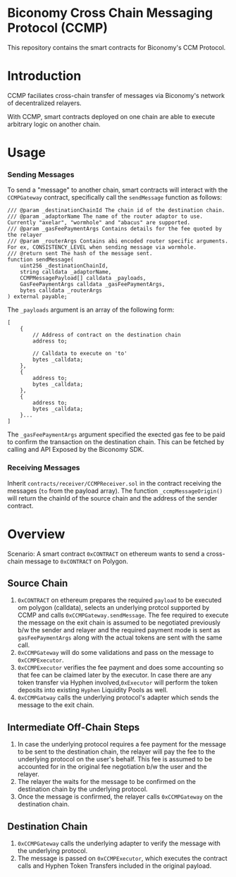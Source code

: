 # Biconomy Cross Chain Messaging Protocol (CCMP)

This repository contains the smart contracts for Biconomy's CCM Protocol.

# Introduction

CCMP faciliates cross-chain transfer of messages via Biconomy's network of decentralized relayers.

With CCMP, smart contracts deployed on one chain are able to execute arbitrary logic on another chain.
# Usage

### Sending Messages

To send a "message" to another chain, smart contracts will interact with the `CCMPGateway` contract, specifically call the `sendMessage` function as follows:

```
/// @param _destinationChainId The chain id of the destination chain.
/// @param _adaptorName The name of the router adaptor to use. Currently "axelar", "wormhole" and "abacus" are supported.
/// @param _gasFeePaymentArgs Contains details for the fee quoted by the relayer
/// @param _routerArgs Contains abi encoded router specific arguments. For ex, CONSISTENCY_LEVEL when sending message via wormhole.
/// @return sent The hash of the message sent.
function sendMessage(
    uint256 _destinationChainId,
    string calldata _adaptorName,
    CCMPMessagePayload[] calldata _payloads,
    GasFeePaymentArgs calldata _gasFeePaymentArgs,
    bytes calldata _routerArgs
) external payable;
```

The `_payloads` argument is an array of the following form:

```
[
    {
        // Address of contract on the destination chain
        address to;

        // Calldata to execute on 'to'
        bytes _calldata; 
    },
    {
        address to;
        bytes _calldata;
    },
    {
        address to;
        bytes _calldata;
    }...
]
```
The `_gasFeePaymentArgs` argument specified the exected gas fee to be paid to confirm the transaction on the destination chain. This can be fetched by calling and API Exposed by the Biconomy SDK.

### Receiving Messages
Inherit `contracts/receiver/CCMPReceiver.sol` in the contract receiving the messages (`to` from the payload array). The function `_ccmpMessageOrigin()` will return the chainId of the source chain and the address of the sender contract. 


# Overview

Scenario: A smart contract `0xCONTRACT` on ethereum wants to send a cross-chain message to `0xCONTRACT` on Polygon.

## Source Chain

1. `0xCONTRACT` on ethereum prepares the required `payload` to be executed om polygon (calldata), selects an underlying protcol supported by CCMP and calls `0xCCMPGateway.sendMessage`. The fee required to execute the message on the exit chain is assumed to be negotiated previously b/w the sender and relayer and the required payment mode is sent as `gasFeePaymentArgs` along with the actual tokens are sent with the same call.
1. `0xCCMPGateway` will do some validations and pass on the message to `0xCCMPExecutor`.
1. `0xCCMPExecutor` verifies the fee payment and does some accounting so that fee can be claimed later by the executor. In case there are any token transfer via Hyphen involved,`0xExecutor` will perform the token deposits into existing `Hyphen` Liquidity Pools as well.
1. `0xCCMPGatway` calls the underlying protocol's adapter which sends the message to the exit chain.

## Intermediate Off-Chain Steps

1. In case the underlying protocol requires a fee payment for the message to be sent to the destination chain, the relayer will pay the fee to the underlying protocol on the user's behalf. This fee is assumed to be accounted for in the original fee negotiation b/w the user and the relayer.
1. The relayer the waits for the message to be confirmed on the destination chain by the underlying protocol.
1. Once the message is confirmed, the relayer calls `0xCCMPGateway` on the destination chain.

## Destination Chain

1. `0xCCMPGateway` calls the underlying adapter to verify the message with the underlying protocol.
1. The message is passed on `0xCCMPExecutor`, which executes the contract calls and Hyphen Token Transfers included in the original payload.
